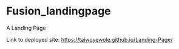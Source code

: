 # Fusion_landingpage

A Landing Page

Link to deployed site: https://taiwoyewole.github.io/Landing-Page/
